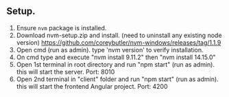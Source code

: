 ## Setup.

1. Ensure `nvm` package is installed.
2. Download nvm-setup.zip and install. (need to uninstall any existing node version)
https://github.com/coreybutler/nvm-windows/releases/tag/1.1.9
3. Open cmd (run as admin). type 'nvm version' to verify installation.
4. On cmd type and execute "nvm install 9.11.2" then "nvm install 14.15.0"
5. Open 1st terminal in root directory and run "npm start" (run as admin). this will start the server.
Port: 8010
6. Open 2nd terminal in "client" folder and run "npm start" (run as admin). this will start the frontend
Angular project. Port: 4200








